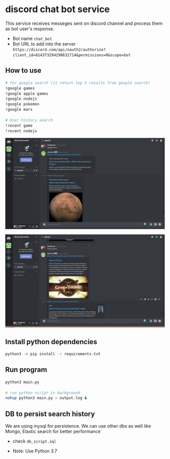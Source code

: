 # discord chat bot service
This service receives messeges sent on discord channel and process them as bot user's response.

- Bot name `chat_bot`
- Bot URL to add into the server `https://discord.com/api/oauth2/authorize?client_id=814373294290632714&permissions=0&scope=bot`

## How to use
```sh
# for google search (it return top 5 results from google search)
!google games
!google apple games
!google nodejs
!google pokemon
!google mars

# User history search
!recent game
!recent nodejs
```

![Google search](img/google_search.png)

![Recent search](img/recent_search.png)

## Install python dependencies
```sh
python3 -m pip install -r requirements.txt
```

## Run program
```sh
python3 main.py

# run python script in background
nohup python3 main.py > output.log &
```

## DB to persist search history
We are using mysql for persistence. We can use other dbs as well like Mongo, Elastic search for better performance

- check `db_script.sql`

- Note: Use Python 3.7
